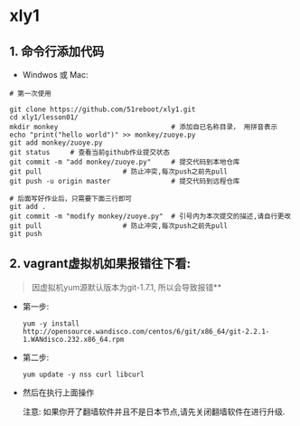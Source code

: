 # xly1

## 1. 命令行添加代码

- Windwos 或 Mac:
```
# 第一次使用

git clone https://github.com/51reboot/xly1.git
cd xly1/lesson01/
mkdir monkey                            # 添加自已名称目录， 用拼音表示
echo "print("hello world")" >> monkey/zuoye.py
git add monkey/zuoye.py
git status     # 查看当前github作业提交状态
git commit -m "add monkey/zuoye.py"     # 提交代码到本地仓库
git pull			        # 防止冲突,每次push之前先pull
git push -u origin master               # 提交代码到远程仓库

# 后面写好作业后，只需要下面三行即可
git add .
git commit -m "modify monkey/zuoye.py"	# 引号内为本次提交的描述,请自行更改
git pull			        # 防止冲突,每次push之前先pull
git push 
```

## 2. vagrant虚拟机如果报错往下看:

> 因虚拟机yum源默认版本为git-1.7.1, 所以会导致报错**

  - 第一步:

    `yum -y install http://opensource.wandisco.com/centos/6/git/x86_64/git-2.2.1-1.WANdisco.232.x86_64.rpm`

  - 第二步:

    `yum update -y nss curl libcurl`

  - 然后在执行上面操作

    注意:   如果你开了翻墙软件并且不是日本节点,请先关闭翻墙软件在进行升级.
